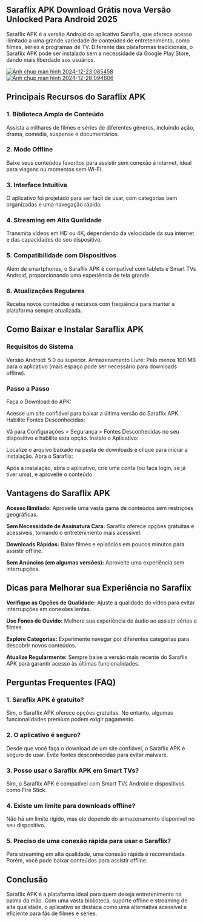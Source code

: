 ## Saraflix APK Download Grátis nova Versão Unlocked Para Android 2025
Saraflix APK é a versão Android do aplicativo Saraflix, que oferece acesso ilimitado a uma grande variedade de conteúdos de entretenimento, como filmes, séries e programas de TV. Diferente das plataformas tradicionais, o Saraflix APK pode ser instalado sem a necessidade da Google Play Store, dando mais liberdade aos usuários.

[![Ảnh chụp màn hình 2024-12-23 085458](https://github.com/user-attachments/assets/e2e1bc3b-7e26-444c-8518-a442e98a5c92)](https://saraflix-apk.pt.modilimitado.io)
[![Ảnh chụp màn hình 2024-12-28 094606](https://github.com/user-attachments/assets/96bfd13c-7400-4823-8f9d-a5f83712c1cb)](https://saraflix-apk.pt.modilimitado.io)

## Principais Recursos do Saraflix APK

### 1. Biblioteca Ampla de Conteúdo
Assista a milhares de filmes e séries de diferentes gêneros, incluindo ação, drama, comédia, suspense e documentários.

### 2. Modo Offline
Baixe seus conteúdos favoritos para assistir sem conexão à internet, ideal para viagens ou momentos sem Wi-Fi.

### 3. Interface Intuitiva
O aplicativo foi projetado para ser fácil de usar, com categorias bem organizadas e uma navegação rápida.

### 4. Streaming em Alta Qualidade
Transmita vídeos em HD ou 4K, dependendo da velocidade da sua internet e das capacidades do seu dispositivo.

### 5. Compatibilidade com Dispositivos
Além de smartphones, o Saraflix APK é compatível com tablets e Smart TVs Android, proporcionando uma experiência de tela grande.

### 6. Atualizações Regulares
Receba novos conteúdos e recursos com frequência para manter a plataforma sempre atualizada.

## Como Baixar e Instalar Saraflix APK

### Requisitos do Sistema
Versão Android: 5.0 ou superior.
Armazenamento Livre: Pelo menos 100 MB para o aplicativo (mais espaço pode ser necessário para downloads offline).

### Passo a Passo
Faça o Download do APK:

Acesse um site confiável para baixar a última versão do Saraflix APK.
Habilite Fontes Desconhecidas:

Vá para Configurações > Segurança > Fontes Desconhecidas no seu dispositivo e habilite esta opção.
Instale o Aplicativo:

Localize o arquivo baixado na pasta de downloads e clique para iniciar a instalação.
Abra o Saraflix:

Após a instalação, abra o aplicativo, crie uma conta (ou faça login, se já tiver uma), e aproveite o conteúdo.

## Vantagens do Saraflix APK

**Acesso Ilimitado:** Aproveite uma vasta gama de conteúdos sem restrições geográficas.

**Sem Necessidade de Assinatura Cara:** Saraflix oferece opções gratuitas e acessíveis, tornando o entretenimento mais acessível.

**Downloads Rápidos:** Baixe filmes e episódios em poucos minutos para assistir offline.

**Sem Anúncios (em algumas versões):** Aproveite uma experiência sem interrupções.

## Dicas para Melhorar sua Experiência no Saraflix

**Verifique as Opções de Qualidade:** Ajuste a qualidade do vídeo para evitar interrupções em conexões lentas.

**Use Fones de Ouvido:** Melhore sua experiência de áudio ao assistir séries e filmes.

**Explore Categorias:** Experimente navegar por diferentes categorias para descobrir novos conteúdos.

**Atualize Regularmente:** Sempre baixe a versão mais recente do Saraflix APK para garantir acesso às últimas funcionalidades.

## Perguntas Frequentes (FAQ)

### 1. Saraflix APK é gratuito?
Sim, o Saraflix APK oferece opções gratuitas. No entanto, algumas funcionalidades premium podem exigir pagamento.

### 2. O aplicativo é seguro?
Desde que você faça o download de um site confiável, o Saraflix APK é seguro de usar. Evite fontes desconhecidas para evitar malware.

### 3. Posso usar o Saraflix APK em Smart TVs?
Sim, o Saraflix APK é compatível com Smart TVs Android e dispositivos como Fire Stick.

### 4. Existe um limite para downloads offline?
Não há um limite rígido, mas ele depende do armazenamento disponível no seu dispositivo.

### 5. Preciso de uma conexão rápida para usar o Saraflix?
Para streaming em alta qualidade, uma conexão rápida é recomendada. Porém, você pode baixar conteúdos para assistir offline.

## Conclusão
Saraflix APK é a plataforma ideal para quem deseja entretenimento na palma da mão. Com uma vasta biblioteca, suporte offline e streaming de alta qualidade, o aplicativo se destaca como uma alternativa acessível e eficiente para fãs de filmes e séries.



